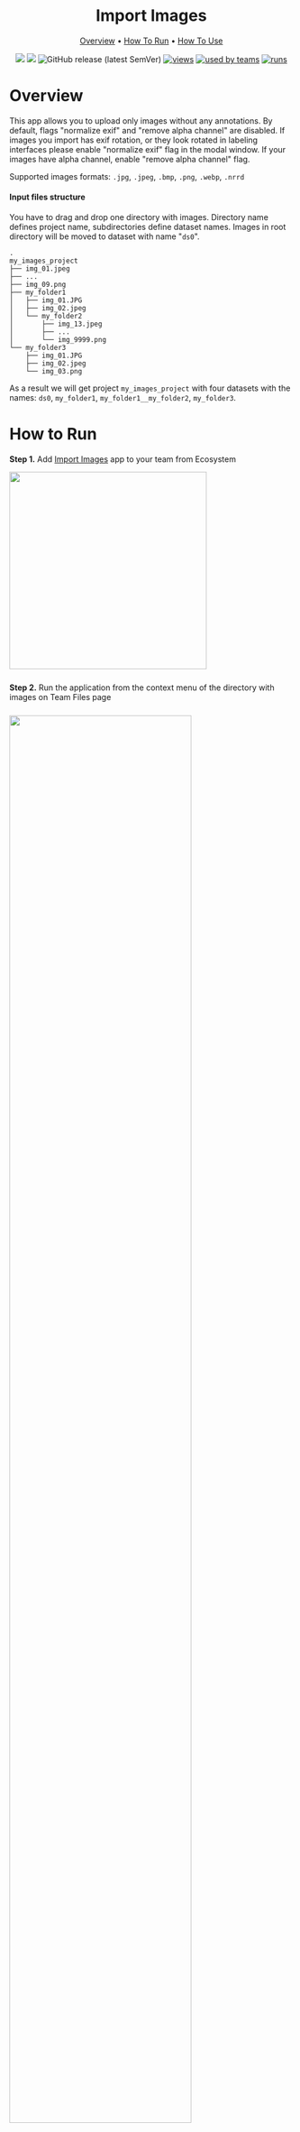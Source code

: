 
<div align="center" markdown>
<img src=""/>  

# Import Images

<p align="center">
  <a href="#Overview">Overview</a> •
  <a href="#How-To-Run">How To Run</a> •
  <a href="#How-To-Use">How To Use</a>
</p>

[![](https://img.shields.io/badge/supervisely-ecosystem-brightgreen)](https://ecosystem.supervise.ly/apps/supervisely-ecosystem/import-images)
[![](https://img.shields.io/badge/slack-chat-green.svg?logo=slack)](https://supervise.ly/slack)
![GitHub release (latest SemVer)](https://img.shields.io/github/v/release/supervisely-ecosystem/import-images)
[![views](https://app.supervise.ly/public/api/v3/ecosystem.counters?repo=supervisely-ecosystem/import-images&counter=views&label=views)](https://supervise.ly)
[![used by teams](https://app.supervise.ly/public/api/v3/ecosystem.counters?repo=supervisely-ecosystem/import-images&counter=downloads&label=used%20by%20teams)](https://supervise.ly)
[![runs](https://app.supervise.ly/public/api/v3/ecosystem.counters?repo=supervisely-ecosystem/import-images&counter=runs&label=runs&123)](https://supervise.ly)

</div>

# Overview

This app allows you to upload only images without any annotations. By default, flags "normalize exif" and "remove alpha channel" are disabled. 
If images you import has exif rotation, or they look rotated in labeling interfaces please enable "normalize exif" flag in the modal window.
If your images have alpha channel, enable "remove alpha channel" flag.

Supported images formats: `.jpg`, `.jpeg`, `.bmp`, `.png`, `.webp`, `.nrrd`

#### Input files structure

You have to drag and drop one directory with images. Directory name defines project name, subdirectories define dataset names. Images in root directory will be moved to dataset with name "`ds0`".
 
```
.
my_images_project
├── img_01.jpeg
├── ...
├── img_09.png
├── my_folder1
│   ├── img_01.JPG
│   ├── img_02.jpeg
│   └── my_folder2
│       ├── img_13.jpeg
│       ├── ...
│       └── img_9999.png
└── my_folder3
    ├── img_01.JPG
    ├── img_02.jpeg
    └── img_03.png
```

As a result we will get project `my_images_project` with four datasets with the names: `ds0`, `my_folder1`, `my_folder1__my_folder2`, `my_folder3`.

# How to Run

**Step 1.** Add [Import Images](https://ecosystem.supervise.ly/apps/supervisely-ecosystem/import-images) app to your team from Ecosystem

<img data-key="sly-module-link" data-module-slug="supervisely-ecosystem/import-images" src="https://i.imgur.com/7dfX1s2.png" width="350px" style='padding-bottom: 10px'/>

**Step 2.** Run the application from the context menu of the directory with images on Team Files page

<img src="https://i.imgur.com/0DF8igu.png" width="80%" style='padding-top: 10px'>  

### Demo
Example of uploading a flat set of images:
![](https://i.imgur.com/4v8NRCK.gif)
